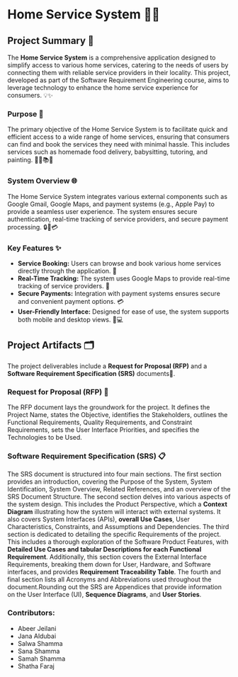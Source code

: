 
# Home Service System 🚀🏡

## Project Summary 📄

The **Home Service System** is a comprehensive application designed to simplify access to various home services, catering to the needs of users by connecting them with reliable service providers in their locality. This project, developed as part of the Software Requirement Engineering course, aims to leverage technology to enhance the home service experience for consumers. 💡✨

### Purpose 🎯

The primary objective of the Home Service System is to facilitate quick and efficient access to a wide range of home services, ensuring that consumers can find and book the services they need with minimal hassle. This includes services such as homemade food delivery, babysitting, tutoring, and painting. 🍲👶📚🎨

### System Overview 🌐

The Home Service System integrates various external components such as Google Gmail, Google Maps, and payment systems (e.g., Apple Pay) to provide a seamless user experience. The system ensures secure authentication, real-time tracking of service providers, and secure payment processing. 🔒📍💳

### Key Features ✨

- **Service Booking:** Users can browse and book various home services directly through the application. 📅
- **Real-Time Tracking:** The system uses Google Maps to provide real-time tracking of service providers. 🚗
- **Secure Payments:** Integration with payment systems ensures secure and convenient payment options. 💳
- **User-Friendly Interface:** Designed for ease of use, the system supports both mobile and desktop views. 📱💻


## Project Artifacts 🗂️

The project deliverables include a **Request for Proposal (RFP)** and a **Software Requirement Specification (SRS)** documents📄.

### Request for Proposal (RFP) 🤝

The RFP document lays the groundwork for the project. It defines the Project Name, states the Objective, identifies the Stakeholders, outlines the Functional Requirements, Quality Requirements, and Constraint Requirements, sets the User Interface Priorities, and specifies the Technologies to be Used.

### Software Requirement Specification (SRS) 📋

The SRS document is structured into four main sections. The first section provides an introduction, covering the Purpose of the System, System Identification, System Overview, Related References, and an overview of the SRS Document Structure. The second section delves into various aspects of the system design. This includes the Product Perspective, which a **Context Diagram** illustrating how the system will interact with external systems. It also covers System Interfaces (APIs), **overall Use Cases**, User Characteristics, Constraints, and Assumptions and Dependencies. The third section is dedicated to detailing the specific Requirements of the project. This includes a thorough exploration of the Software Product Features, with **Detailed Use Cases and tabular Descriptions for each Functional Requirement**. Additionally, this section covers the External Interface Requirements, breaking them down for User, Hardware, and Software interfaces, and provides **Requirement Traceability Table**. The fourth and final section lists all Acronyms and Abbreviations used throughout the document.Rounding out the SRS are Appendices that provide information on the User Interface (UI), **Sequence Diagrams**, and **User Stories**.

### Contributors:

- Abeer Jeilani
- Jana Aldubai
- Salwa Shamma
- Sana Shamma
- Samah Shamma
- Shatha Faraj

